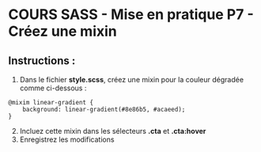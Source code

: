 # COURS SASS - Mise en pratique P7 - Créez une mixin

## Instructions :

1. Dans le fichier **style.scss**, créez une mixin pour la couleur dégradée comme ci-dessous :
```
@mixim linear-gradient { 
    background: linear-gradient(#8e86b5, #acaeed); 
}
```

2. Incluez cette mixin dans les sélecteurs **.cta** et **.cta:hover**
3. Enregistrez les modifications